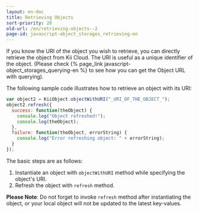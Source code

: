 ```yaml
---
layout: en-doc
title: Retrieving Objects
sort-priority: 20
old-url: /en/retrieving-objects--2
page-id: javascript-object_storages_retrieving-en
---
```

If you know the URI of the object you wish to retrieve, you can directly retrieve the object from Kii Cloud. 
The URI is useful as a unique identifier of the object.
(Please check {% page_link javascript-object_storages_querying-en %} to see how you can get the Object URL with querying).

The following sample code illustrates how to retrieve an object with its URI:

```javascript
var object2 = KiiObject.objectWithURI("_URI_OF_THE_OBJECT_");
object2.refresh({
  success: function(theObject) {
    console.log("Object refreshed!");
    console.log(theObject);
  },
  failure: function(theObject, errorString) {
    console.log("Error refreshing object: " + errorString);
  }
});
```

The basic steps are as follows:

1. Instantiate an object with `objectWithURI` method while specifying the object's URI.
2. Refresh the object with `refresh` method.

**Please Note**: Do not forget to invoke `refresh` method after instantiating the object, or your local object will not be updated to the latest key-values.
